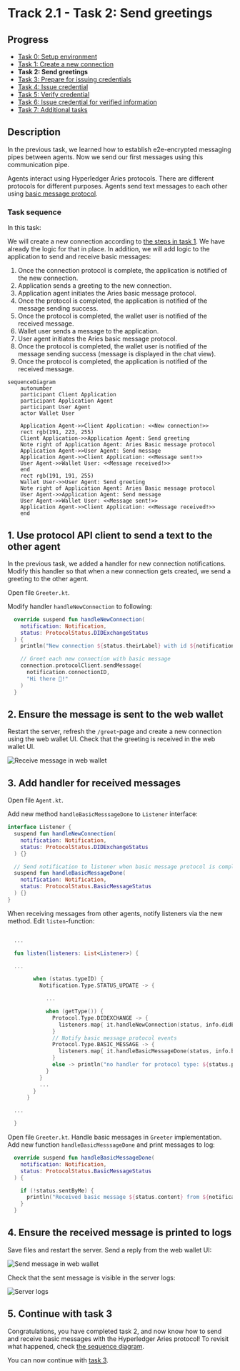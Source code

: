 # Track 2.1 - Task 2: Send greetings

## Progress

* [Task 0: Setup environment](../README.md#task-0-setup-environment)
* [Task 1: Create a new connection](../task1/README.md#track-23---task-1-create-a-new-connection)
* **Task 2: Send greetings**
* [Task 3: Prepare for issuing credentials](../task3/README.md#track-23---task-3-prepare-for-issuing-credentials)
* [Task 4: Issue credential](../task4/README.md#track-23---task-4-issue-credential)
* [Task 5: Verify credential](../task5/README.md#track-23---task-5-verify-credential)
* [Task 6: Issue credential for verified information](../task6/README.md#track-23---task-6-issue-credential-for-verified-information)
* [Task 7: Additional tasks](../task7/README.md#track-23---task-7-additional-tasks)

## Description

In the previous task, we learned how to establish e2e-encrypted messaging pipes between agents. Now
we send our first messages using this communication pipe.

Agents interact using Hyperledger Aries protocols. There are different protocols for different purposes.
Agents send text messages to each other using
[basic message protocol](https://github.com/hyperledger/aries-rfcs/blob/main/features/0095-basic-message/README.md).

### Task sequence

In this task:

We will create a new connection according to [the steps in task 1](../task1/README.md#task-sequence).
We have already the logic for that in place.
In addition, we will add logic to the application to send and receive basic messages:

1. Once the connection protocol is complete, the application is notified of the new connection.
1. Application sends a greeting to the new connection.
1. Application agent initiates the Aries basic message protocol.
1. Once the protocol is completed, the application is notified of the message sending success.
1. Once the protocol is completed, the wallet user is notified of the received message.
1. Wallet user sends a message to the application.
1. User agent initiates the Aries basic message protocol.
1. Once the protocol is completed, the wallet user is notified of the message sending success
(message is displayed in the chat view).
1. Once the protocol is completed, the application is notified of the received message.

```mermaid
sequenceDiagram
    autonumber
    participant Client Application
    participant Application Agent
    participant User Agent
    actor Wallet User

    Application Agent->>Client Application: <<New connection!>>
    rect rgb(191, 223, 255)
    Client Application->>Application Agent: Send greeting
    Note right of Application Agent: Aries Basic message protocol
    Application Agent->>User Agent: Send message
    Application Agent->>Client Application: <<Message sent!>>
    User Agent->>Wallet User: <<Message received!>>
    end
    rect rgb(191, 191, 255)
    Wallet User->>User Agent: Send greeting
    Note right of Application Agent: Aries Basic message protocol
    User Agent->>Application Agent: Send message
    User Agent->>Wallet User: <<Message sent!>>
    Application Agent->>Client Application: <<Message received!>>
    end
```

## 1. Use protocol API client to send a text to the other agent

In the previous task, we added a handler for new connection notifications.
Modify this handler so that when a new connection gets created, we send a greeting
to the other agent.

Open file `Greeter.kt`.

Modify handler `handleNewConnection` to following:

```kotlin
  override suspend fun handleNewConnection(
    notification: Notification,
    status: ProtocolStatus.DIDExchangeStatus
  ) {
    println("New connection ${status.theirLabel} with id ${notification.connectionID}")

    // Greet each new connection with basic message
    connection.protocolClient.sendMessage(
      notification.connectionID,
      "Hi there 👋!"
    )
  }
```

## 2. Ensure the message is sent to the web wallet

Restart the server, refresh the `/greet`-page and create a new connection using the web wallet UI.
Check that the greeting is received in the web wallet UI.

![Receive message in web wallet](./docs/receive-basic-message-web-wallet.png)

## 3. Add handler for received messages

Open file `Agent.kt`.

Add new method `handleBasicMesssageDone` to `Listener` interface:

```kotlin
interface Listener {
  suspend fun handleNewConnection(
    notification: Notification,
    status: ProtocolStatus.DIDExchangeStatus
  ) {}

  // Send notification to listener when basic message protocol is completed
  suspend fun handleBasicMessageDone(
    notification: Notification,
    status: ProtocolStatus.BasicMessageStatus
  ) {}
}
```

When receiving messages from other agents, notify listeners via the new method.
Edit `listen`-function:

```kotlin

  ...

  fun listen(listeners: List<Listener>) {

  ...

        when (status.typeID) {
          Notification.Type.STATUS_UPDATE -> {

            ...

            when (getType()) {
              Protocol.Type.DIDEXCHANGE -> {
                listeners.map{ it.handleNewConnection(status, info.didExchange) }
              }
              // Notify basic message protocol events
              Protocol.Type.BASIC_MESSAGE -> {
                listeners.map{ it.handleBasicMessageDone(status, info.basicMessage) }
              }
              else -> println("no handler for protocol type: ${status.protocolType}")
            }
          }
          ...
        }
      }

  ...

  }
```

Open file `Greeter.kt`.
Handle basic messages in `Greeter` implementation. Add new function `handleBasicMesssageDone`
and print messages to log:

```kotlin
  override suspend fun handleBasicMessageDone(
    notification: Notification,
    status: ProtocolStatus.BasicMessageStatus
  ) {

    if (!status.sentByMe) {
      println("Received basic message ${status.content} from ${notification.connectionID}")
    }
  }
```

## 4. Ensure the received message is printed to logs

Save files and restart the server. Send a reply from the web wallet UI:

![Send message in web wallet](./docs/send-basic-message-web-wallet.png)

Check that the sent message is visible in the server logs:

![Server logs](./docs/server-logs-basic-message.png)

## 5. Continue with task 3

Congratulations, you have completed task 2, and now know how to send and receive
basic messages with the Hyperledger Aries protocol!
To revisit what happened, check [the sequence diagram](#task-sequence).

You can now continue with [task 3](../task3/README.md).
